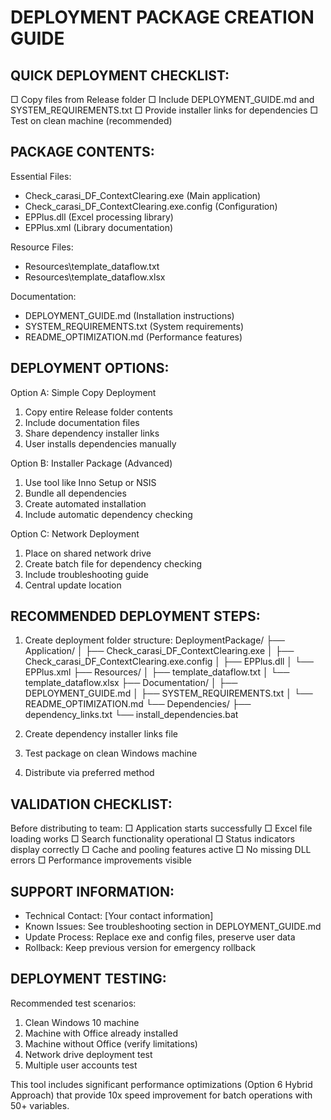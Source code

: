 DEPLOYMENT PACKAGE CREATION GUIDE
=================================

QUICK DEPLOYMENT CHECKLIST:
---------------------------
□ Copy files from Release folder
□ Include DEPLOYMENT_GUIDE.md and SYSTEM_REQUIREMENTS.txt
□ Provide installer links for dependencies
□ Test on clean machine (recommended)

PACKAGE CONTENTS:
----------------
Essential Files:
- Check_carasi_DF_ContextClearing.exe (Main application)
- Check_carasi_DF_ContextClearing.exe.config (Configuration)
- EPPlus.dll (Excel processing library)
- EPPlus.xml (Library documentation)

Resource Files:
- Resources\template_dataflow.txt
- Resources\template_dataflow.xlsx

Documentation:
- DEPLOYMENT_GUIDE.md (Installation instructions)
- SYSTEM_REQUIREMENTS.txt (System requirements)
- README_OPTIMIZATION.md (Performance features)

DEPLOYMENT OPTIONS:
------------------

Option A: Simple Copy Deployment
1. Copy entire Release folder contents
2. Include documentation files
3. Share dependency installer links
4. User installs dependencies manually

Option B: Installer Package (Advanced)
1. Use tool like Inno Setup or NSIS
2. Bundle all dependencies
3. Create automated installation
4. Include automatic dependency checking

Option C: Network Deployment
1. Place on shared network drive
2. Create batch file for dependency checking
3. Include troubleshooting guide
4. Central update location

RECOMMENDED DEPLOYMENT STEPS:
----------------------------
1. Create deployment folder structure:
   DeploymentPackage/
   ├── Application/
   │   ├── Check_carasi_DF_ContextClearing.exe
   │   ├── Check_carasi_DF_ContextClearing.exe.config
   │   ├── EPPlus.dll
   │   └── EPPlus.xml
   ├── Resources/
   │   ├── template_dataflow.txt
   │   └── template_dataflow.xlsx
   ├── Documentation/
   │   ├── DEPLOYMENT_GUIDE.md
   │   ├── SYSTEM_REQUIREMENTS.txt
   │   └── README_OPTIMIZATION.md
   └── Dependencies/
       ├── dependency_links.txt
       └── install_dependencies.bat

2. Create dependency installer links file
3. Test package on clean Windows machine
4. Distribute via preferred method

VALIDATION CHECKLIST:
---------------------
Before distributing to team:
□ Application starts successfully
□ Excel file loading works
□ Search functionality operational
□ Status indicators display correctly
□ Cache and pooling features active
□ No missing DLL errors
□ Performance improvements visible

SUPPORT INFORMATION:
-------------------
- Technical Contact: [Your contact information]
- Known Issues: See troubleshooting section in DEPLOYMENT_GUIDE.md
- Update Process: Replace exe and config files, preserve user data
- Rollback: Keep previous version for emergency rollback

DEPLOYMENT TESTING:
------------------
Recommended test scenarios:
1. Clean Windows 10 machine
2. Machine with Office already installed
3. Machine without Office (verify limitations)
4. Network drive deployment test
5. Multiple user accounts test

This tool includes significant performance optimizations (Option 6 Hybrid Approach) 
that provide 10x speed improvement for batch operations with 50+ variables.
